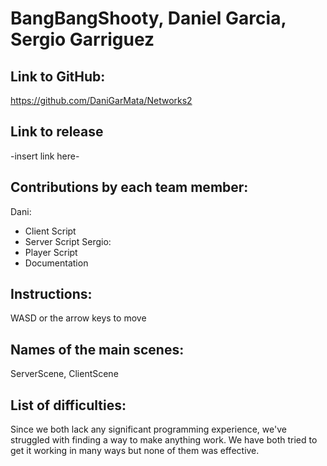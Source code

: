 # BangBangShooty, Daniel Garcia, Sergio Garriguez

## Link to GitHub:

https://github.com/DaniGarMata/Networks2

## Link to release

-insert link here-

## Contributions by each team member:
Dani:
 - Client Script
 - Server Script
Sergio:
 - Player Script
 - Documentation

## Instructions:

WASD or the arrow keys to move

## Names of the main scenes:

ServerScene, ClientScene

## List of difficulties:

Since we both lack any significant programming experience, we've struggled with finding a way to make anything work. We have both tried to get it working in many ways but none of them was effective.
